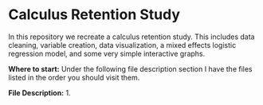 # Calculus Retention Study
In this repository we recreate a calculus retention study. This includes data cleaning, variable creation, data visualization, a mixed effects logistic regression model, and some very simple interactive graphs. 

**Where to start:** Under the following file description section I have the files listed in the order you should visit them.

**File Description:**
1. 
